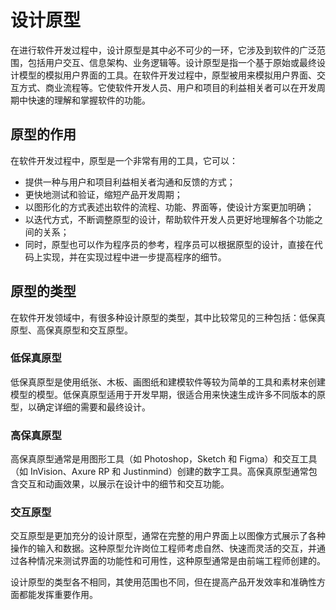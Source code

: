# 设计原型
在进行软件开发过程中，设计原型是其中必不可少的一环，它涉及到软件的广泛范围，包括用户交互、信息架构、业务逻辑等。设计原型是指一个基于原始或最终设计模型的模拟用户界面的工具。在软件开发过程中，原型被用来模拟用户界面、交互方式、商业流程等。它使软件开发人员、用户和项目的利益相关者可以在开发周期中快速的理解和掌握软件的功能。

## 原型的作用
在软件开发过程中，原型是一个非常有用的工具，它可以：
- 提供一种与用户和项目利益相关者沟通和反馈的方式；
- 更快地测试和验证，缩短产品开发周期；
- 以图形化的方式表述出软件的流程、功能、界面等，使设计方案更加明确；
- 以迭代方式，不断调整原型的设计，帮助软件开发人员更好地理解各个功能之间的关系；
- 同时，原型也可以作为程序员的参考，程序员可以根据原型的设计，直接在代码上实现，并在实现过程中进一步提高程序的细节。

## 原型的类型
在软件开发领域中，有很多种设计原型的类型，其中比较常见的三种包括：低保真原型、高保真原型和交互原型。

### 低保真原型
低保真原型是使用纸张、木板、画图纸和建模软件等较为简单的工具和素材来创建模型的模型。低保真原型适用于开发早期，很适合用来快速生成许多不同版本的原型，以确定详细的需要和最终设计。

### 高保真原型
高保真原型通常是用图形工具（如 Photoshop，Sketch 和 Figma）和交互工具（如 InVision、Axure RP 和 Justinmind）创建的数字工具。高保真原型通常包含交互和动画效果，以展示在设计中的细节和交互功能。

### 交互原型
交互原型是更加充分的设计原型，通常在完整的用户界面上以图像方式展示了各种操作的输入和数据。这种原型允许岗位工程师考虑自然、快速而灵活的交互，并通过各种情况来测试界面的功能性和可用性，这种原型通常是由前端工程师创建的。

设计原型的类型各不相同，其使用范围也不同，但在提高产品开发效率和准确性方面都能发挥重要作用。